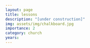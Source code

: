 ```yaml
---
layout: page
title: lessons
description: "[under construction]"
img: assets/img/chalkboard.jpg
importance: 2
category: church
years: 
---
```





